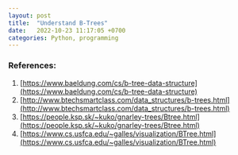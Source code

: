 ```yaml
---
layout: post
title:  "Understand B-Trees"
date:   2022-10-23 11:17:05 +0700
categories: Python, programming
---
```



### References:
1. [https://www.baeldung.com/cs/b-tree-data-structure](https://www.baeldung.com/cs/b-tree-data-structure)
2. [http://www.btechsmartclass.com/data_structures/b-trees.html](http://www.btechsmartclass.com/data_structures/b-trees.html)
3. [https://people.ksp.sk/~kuko/gnarley-trees/Btree.html](https://people.ksp.sk/~kuko/gnarley-trees/Btree.html)
4. [https://www.cs.usfca.edu/~galles/visualization/BTree.html](https://www.cs.usfca.edu/~galles/visualization/BTree.html)
